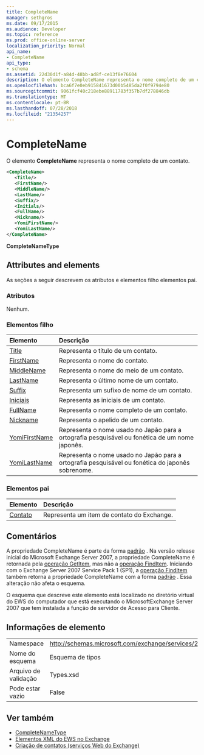 ```yaml
---
title: CompleteName
manager: sethgros
ms.date: 09/17/2015
ms.audience: Developer
ms.topic: reference
ms.prod: office-online-server
localization_priority: Normal
api_name:
- CompleteName
api_type:
- schema
ms.assetid: 22d30d1f-a84d-48bb-ad8f-ce13f8e76604
description: O elemento CompleteName representa o nome completo de um contato.
ms.openlocfilehash: bca6f7e0eb915841673d00b5485da2f0f9794e80
ms.sourcegitcommit: 9061fcf40c218ebe88911783f357b7df278846db
ms.translationtype: MT
ms.contentlocale: pt-BR
ms.lasthandoff: 07/28/2018
ms.locfileid: "21354257"
---
```

# <a name="completename"></a>CompleteName

O elemento **CompleteName** representa o nome completo de um contato. 
  
```xml
<CompleteName>
   <Title/>
   <FirstName/>
   <MiddleName/>
   <LastName/>
   <Suffix/>
   <Initials/>
   <FullName/>
   <Nickname/>
   <YomiFirstName/>
   <YomiLastName/>
</CompleteName>
```

 **CompleteNameType**
## <a name="attributes-and-elements"></a>Attributes and elements

As seções a seguir descrevem os atributos e elementos filho elementos pai.
  
### <a name="attributes"></a>Atributos

Nenhum.
  
### <a name="child-elements"></a>Elementos filho

|**Elemento**|**Descrição**|
|:-----|:-----|
|[Title](title.md) <br/> |Representa o título de um contato.  <br/> |
|[FirstName](firstname.md) <br/> |Representa o nome do contato.  <br/> |
|[MiddleName](middlename.md) <br/> |Representa o nome do meio de um contato.  <br/> |
|[LastName](lastname.md) <br/> |Representa o último nome de um contato.  <br/> |
|[Suffix](suffix.md) <br/> |Representa um sufixo de nome de um contato.  <br/> |
|[Iniciais](initials.md) <br/> |Representa as iniciais de um contato.  <br/> |
|[FullName](fullname.md) <br/> |Representa o nome completo de um contato.  <br/> |
|[Nickname](nickname.md) <br/> |Representa o apelido de um contato.  <br/> |
|[YomiFirstName](yomifirstname.md) <br/> |Representa o nome usado no Japão para a ortografia pesquisável ou fonética de um nome japonês.  <br/> |
|[YomiLastName](yomilastname.md) <br/> |Representa o nome usado no Japão para a ortografia pesquisável ou fonética do japonês sobrenome.  <br/> |
   
### <a name="parent-elements"></a>Elementos pai

|**Elemento**|**Descrição**|
|:-----|:-----|
|[Contato](contact.md) <br/> |Representa um item de contato do Exchange.  <br/> |
   
## <a name="remarks"></a>Comentários

A propriedade CompleteName é parte da forma [padrão](https://docs.microsoft.com/en-us/dotnet/api/exchangewebservices.defaultshapenamestype?view=exchange-ews-proxy) . Na versão release inicial do Microsoft Exchange Server 2007, a propriedade CompleteName é retornada pela [operação GetItem](getitem-operation.md), mas não a [operação FindItem](finditem-operation.md). Iniciando com o Exchange Server 2007 Service Pack 1 (SP1), a [operação FindItem](finditem-operation.md) também retorna a propriedade CompleteName com a forma [padrão](https://docs.microsoft.com/en-us/dotnet/api/exchangewebservices.defaultshapenamestype?view=exchange-ews-proxy) . Essa alteração não afeta o esquema. 
  
O esquema que descreve este elemento está localizado no diretório virtual do EWS do computador que está executando o MicrosoftExchange Server 2007 que tem instalada a função de servidor de Acesso para Cliente.
  
## <a name="element-information"></a>Informações de elemento

|||
|:-----|:-----|
|Namespace  <br/> |http://schemas.microsoft.com/exchange/services/2006/types  <br/> |
|Nome do esquema  <br/> |Esquema de tipos  <br/> |
|Arquivo de validação  <br/> |Types.xsd  <br/> |
|Pode estar vazio  <br/> |False  <br/> |
   
## <a name="see-also"></a>Ver também

- [CompleteNameType](https://msdn.microsoft.com/library/ExchangeWebServices.CompleteNameType.aspx)
- [Elementos XML do EWS no Exchange](ews-xml-elements-in-exchange.md)
- [Criação de contatos (serviços Web do Exchange)](http://msdn.microsoft.com/library/4845917e-70d1-481c-bbd7-011ec6571789%28Office.15%29.aspx)


